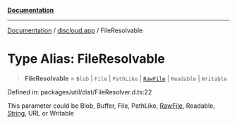 [**Documentation**](../../README.md)

***

[Documentation](../../packages.md) / [discloud.app](../README.md) / FileResolvable

# Type Alias: FileResolvable

> **FileResolvable** = `Blob` \| `File` \| `PathLike` \| [`RawFile`](../interfaces/RawFile.md) \| `Readable` \| `Writable`

Defined in: packages/util/dist/FileResolver.d.ts:22

This parameter could be Blob, Buffer, File, PathLike, [RawFile](../interfaces/RawFile.md), Readable, [String](https://developer.mozilla.org/docs/Web/JavaScript/Reference/Global_Objects/String), URL or Writable
